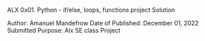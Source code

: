 ALX 0x01. Python - if/else, loops, functions project Solution 

Author: Amanuel Mandefrow
Date of Published: December 01, 2022
Submitted Purpose: Alx SE class Project
